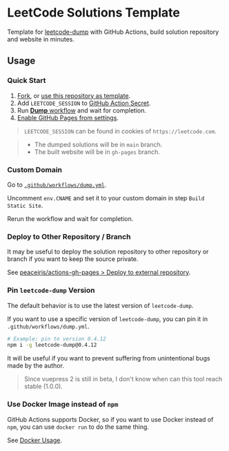# LeetCode Solutions Template

Template for [leetcode-dump](https://github.com/JacobLinCool/LeetCode-Dump) with GitHub Actions, build solution repository and website in minutes.

## Usage

### Quick Start

1. [Fork](https://github.com/JacobLinCool/LeetCode-Solutions-Template/fork), or [use this repository as template](https://github.com/JacobLinCool/LeetCode-Solutions-Template/generate).
2. Add `LEETCODE_SESSION` to [GitHub Action Secret](../../settings/secrets/actions).
3. Run [**Dump** workflow](../../actions/workflows/dump.yml) and wait for completion.
4. [Enable GitHub Pages from settings](../../settings/pages).

> `LEETCODE_SESSION` can be found in cookies of `https://leetcode.com`.

> - The dumped solutions will be in `main` branch.
> - The built website will be in `gh-pages` branch.

### Custom Domain

Go to [`.github/workflows/dump.yml`](./.github/workflows/dump.yml).

Uncomment `env.CNAME` and set it to your custom domain in step `Build Static Site`.

Rerun the workflow and wait for completion.

### Deploy to Other Repository / Branch

It may be useful to deploy the solution repository to other repository or branch if you want to keep the source private.

See [peaceiris/actions-gh-pages > Deploy to external repository](https://github.com/peaceiris/actions-gh-pages#%EF%B8%8F-deploy-to-external-repository-external_repository).

### Pin `leetcode-dump` Version

The default behavior is to use the latest version of `leetcode-dump`.

If you want to use a specific version of `leetcode-dump`, you can pin it in `.github/workflows/dump.yml`.

```sh
# Example: pin to version 0.4.12
npm i -g leetcode-dump@0.4.12
```

It will be useful if you want to prevent suffering from unintentional bugs made by the author.

> Since vuepress 2 is still in beta, I don't know when can this tool reach stable (1.0.0).

### Use Docker Image instead of `npm`

GitHub Actions supports Docker, so if you want to use Docker instead of `npm`, you can use `docker run` to do the same thing.

See [Docker Usage](https://github.com/JacobLinCool/LeetCode-Dump#docker-usage).
